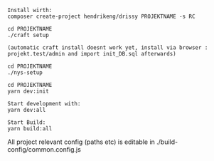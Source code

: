 ```
Install wirth:
composer create-project hendrikeng/drissy PROJEKTNAME -s RC

cd PROJEKTNAME
./craft setup

(automatic craft install doesnt work yet, install via browser : projekt.test/admin and import init_DB.sql afterwards)

cd PROJEKTNAME
./nys-setup

cd PROJEKTNAME
yarn dev:init

Start development with:
yarn dev:all

Start Build:
yarn build:all
```

All project relevant config (paths etc) is editable in ./build-config/common.config.js
